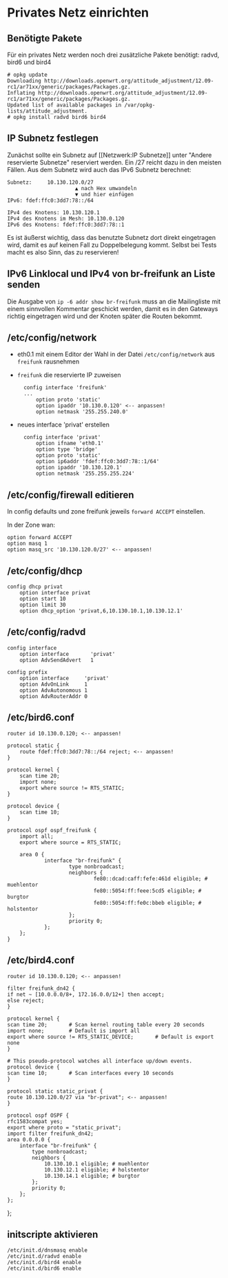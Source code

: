 # Privates Netz einrichten

## Benötigte Pakete

Für ein privates Netz werden noch drei zusätzliche Pakete benötigt: radvd, bird6 und bird4

    # opkg update
    Downloading http://downloads.openwrt.org/attitude_adjustment/12.09-rc1/ar71xx/generic/packages/Packages.gz.
    Inflating http://downloads.openwrt.org/attitude_adjustment/12.09-rc1/ar71xx/generic/packages/Packages.gz.
    Updated list of available packages in /var/opkg-lists/attitude_adjustment.
    # opkg install radvd bird6 bird4


## IP Subnetz festlegen

Zunächst sollte ein Subnetz auf [[Netzwerk:IP Subnetze]] unter "Andere reservierte Subnetze" reserviert werden. Ein /27 reicht dazu in den meisten Fällen. Aus dem Subnetz wird auch das IPv6 Subnetz berechnet:

    Subnetz:     10.130.120.0/27
                          ▲ nach Hex umwandeln
                          ▼ und hier einfügen
    IPv6: fdef:ffc0:3dd7:78::/64

    IPv4 des Knotens: 10.130.120.1
    IPv4 des Knotens im Mesh: 10.130.0.120
    IPv6 des Knotens: fdef:ffc0:3dd7:78::1

Es ist äußerst wichtig, dass das benutzte Subnetz dort direkt eingetragen wird, damit es auf keinen Fall zu Doppelbelegung kommt. Selbst bei Tests macht es also Sinn, das zu reservieren!

## IPv6 Linklocal und IPv4 von br-freifunk an Liste senden

Die Ausgabe von `ip -6 addr show br-freifunk` muss an die Mailingliste mit einem sinnvollen Kommentar geschickt werden, damit es in den Gateways richtig eingetragen wird und der Knoten später die Routen bekommt.

## /etc/config/network

- eth0.1 mit einem Editor der Wahl in der Datei `/etc/config/network` aus `freifunk` rausnehmen
- `freifunk` die reservierte IP zuweisen

        config interface 'freifunk'
        ...
            option proto 'static'
            option ipaddr '10.130.0.120' <-- anpassen!
            option netmask '255.255.240.0'
    
- neues interface 'privat' erstellen


        config interface 'privat'     
            option ifname 'eth0.1'
            option type 'bridge'      
            option proto 'static'
            option ip6addr 'fdef:ffc0:3dd7:78::1/64'
            option ipaddr '10.130.120.1'  
            option netmask '255.255.255.224'

## /etc/config/firewall editieren

In config defaults und zone freifunk jeweils `forward ACCEPT` einstellen.

In der Zone wan:

    option forward ACCEPT
    option masq 1
    option masq_src '10.130.120.0/27' <-- anpassen!

## /etc/config/dhcp

    config dhcp privat                                              
        option interface privat
        option start 10
        option limit 30
        option dhcp_option 'privat,6,10.130.10.1,10.130.12.1'

## /etc/config/radvd

    config interface                     
        option interface       'privat'
        option AdvSendAdvert   1

    config prefix
        option interface     'privat'
        option AdvOnLink     1
        option AdvAutonomous 1
        option AdvRouterAddr 0

## /etc/bird6.conf

    router id 10.130.0.120; <-- anpassen!

    protocol static {
        route fdef:ffc0:3dd7:78::/64 reject; <-- anpassen!
    }

    protocol kernel {
        scan time 20;
        import none;
        export where source != RTS_STATIC;
    }

    protocol device {
        scan time 10;
    }

    protocol ospf ospf_freifunk {
        import all;
        export where source = RTS_STATIC;

        area 0 {
                interface "br-freifunk" {
                        type nonbroadcast;
                        neighbors {
                                fe80::dcad:caff:fefe:461d eligible; # muehlentor
                                fe80::5054:ff:feee:5cd5 eligible; # burgtor
                                fe80::5054:ff:fe0c:bbeb eligible; # holstentor
                        };
                        priority 0;
                };
        };
    }

## /etc/bird4.conf

    router id 10.130.0.120; <-- anpassen!

    filter freifunk_dn42 {
	if net ~ [10.0.0.0/8+, 172.16.0.0/12+] then accept;
	else reject;
    }

    protocol kernel {
	scan time 20;		# Scan kernel routing table every 20 seconds
	import none;		# Default is import all
	export where source != RTS_STATIC_DEVICE;		# Default is export none
    }

    # This pseudo-protocol watches all interface up/down events.
    protocol device {
	scan time 10;		# Scan interfaces every 10 seconds
    }

    protocol static static_privat {
	route 10.130.120.0/27 via "br-privat"; <-- anpassen!
    }

    protocol ospf OSPF {
	rfc1583compat yes;
	export where proto = "static_privat";
	import filter freifunk_dn42;
	area 0.0.0.0 {
		interface "br-freifunk" {
			type nonbroadcast;
			neighbors {
				10.130.10.1 eligible; # muehlentor
				10.130.12.1 eligible; # holstentor
				10.130.14.1 eligible; # burgtor
			};
			priority 0;
		};
	};
   };

## initscripte aktivieren

    /etc/init.d/dnsmasq enable
    /etc/init.d/radvd enable
    /etc/init.d/bird4 enable
    /etc/init.d/bird6 enable
